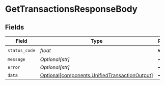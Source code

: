# GetTransactionsResponseBody


## Fields

| Field                                                                                                | Type                                                                                                 | Required                                                                                             | Description                                                                                          |
| ---------------------------------------------------------------------------------------------------- | ---------------------------------------------------------------------------------------------------- | ---------------------------------------------------------------------------------------------------- | ---------------------------------------------------------------------------------------------------- |
| `status_code`                                                                                        | *float*                                                                                              | :heavy_check_mark:                                                                                   | N/A                                                                                                  |
| `message`                                                                                            | *Optional[str]*                                                                                      | :heavy_minus_sign:                                                                                   | N/A                                                                                                  |
| `error`                                                                                              | *Optional[str]*                                                                                      | :heavy_minus_sign:                                                                                   | N/A                                                                                                  |
| `data`                                                                                               | [Optional[components.UnifiedTransactionOutput]](../../models/components/unifiedtransactionoutput.md) | :heavy_minus_sign:                                                                                   | N/A                                                                                                  |